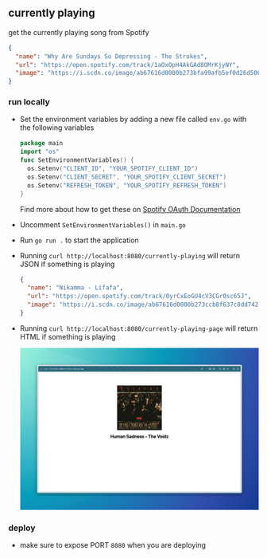 ## currently playing

get the currently playing song from Spotify

```json
{
  "name": "Why Are Sundays So Depressing - The Strokes",
  "url": "https://open.spotify.com/track/1aOxOpH4AkGAd8OMrKjyNY",
  "image": "https://i.scdn.co/image/ab67616d0000b273bfa99afb5ef0d26d5064b23b"
}
```

### run locally

- Set the environment variables by adding a new file called `env.go` with the following variables

  ```go
  package main
  import "os"
  func SetEnvironmentVariables() {
    os.Setenv("CLIENT_ID", "YOUR_SPOTIFY_CLIENT_ID")
    os.Setenv("CLIENT_SECRET", "YOUR_SPOTIFY_CLIENT_SECRET")
    os.Setenv("REFRESH_TOKEN", "YOUR_SPOTIFY_REFRESH_TOKEN")
  }
  ```

  Find more about how to get these on [Spotify OAuth Documentation](https://developer.spotify.com/documentation/web-api/tutorials/code-flow)

- Uncomment `SetEnvironmentVariables()` in `main.go`

- Run `go run .` to start the application

- Running `curl http://localhost:8080/currently-playing` will return JSON if something is playing

  ```json
  {
    "name": "Nikamma - Lifafa",
    "url": "https://open.spotify.com/track/0yrCxEoGU4cV3CGr0sc65J",
    "image": "https://i.scdn.co/image/ab67616d0000b273ccb8f637c8dd7422f4266bfa"
  }
  ```

- Running `curl http://localhost:8080/currently-playing-page` will return HTML if something is playing

  ![Demo Image](demo.png)

### deploy

- make sure to expose PORT `8080` when you are deploying

